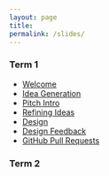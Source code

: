 ```yaml
---
layout: page
title:
permalink: /slides/
---
```



### Term 1

* [Welcome](00_welcome/)
* [Idea Generation](01_ideas/)
* [Pitch Intro](02_food-pitch/)
* [Refining Ideas](04_user-personas)
* [Design](04_design)
* [Design Feedback](05_design_feedback)
* [GitHub Pull Requests](05_github-prs)



### Term 2

<!-- * [Welcome 17f](20_welcome_winter/) -->
<!-- * [Welcome 18w](20_welcome/) -->
<!-- * [Code Review](22_code_review/) -->



<!-- * [3/28 Welcome](00_welcome/) -->
<!-- * [3/28 Structure of the Internet](01_interwebs/) -->
<!-- * [3/30 HTML](02_html/) -->
<!-- * [3/30 Git](02_git/) -->
<!-- * [4/4 CSS](03_css/) -->
<!-- * [4/6 JS P1](04_js1) -->
<!-- * [4/11 JS P2](05_js2) -->
<!-- * [4/13 React and Review](06_react1) -->
<!-- * [4/18 More React](07_react  2) -->
<!-- * [4/20 Immutability, etc](08_immutable) -->
<!-- * [4/25 Routing Frontend](09_routing) -->
<!-- * [4/27 Redux](10_redux) -->
<!-- * [5/2 Pitches](11_pitches) -->
<!-- * [5/4 Databases](12_intro_to_databases) -->
<!-- * [5/9 Sessions & Auth](13_sessions_auth) -->
<!-- * [5/11 Catchup](14_catchup) -->
<!-- * [5/16 Websockets](15_websockets) -->
<!-- * [5/18 TBD]() -->
<!-- * [5/23 TBD]() -->
<!-- * [5/25 TBD]() -->
<!-- * [5/30 Wrapup](16_wrapup) -->
